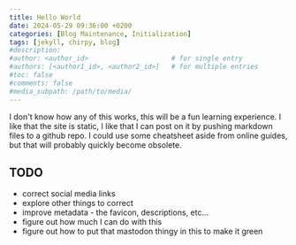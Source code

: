 ```yaml
---
title: Hello World
date: 2024-05-29 09:36:00 +0200
categories: [Blog Maintenance, Initialization]
tags: [jekyll, chirpy, blog]
#description:
#author: <author_id>                     # for single entry
#authors: [<author1_id>, <author2_id>]   # for multiple entries
#toc: false
#comments: false
#media_subpath: /path/to/media/
---
```


I don't know how any of this works, this will be a fun learning experience. I like that the site is static, I like that I can post on it by pushing markdown files to a github repo. I could use some cheatsheet aside from online guides, but that will probably quickly become obsolete.

## TODO

- correct social media links
- explore other things to correct
- improve metadata - the favicon, descriptions, etc...
- figure out how much I can do with this
- figure out how to put that mastodon thingy in this to make it green